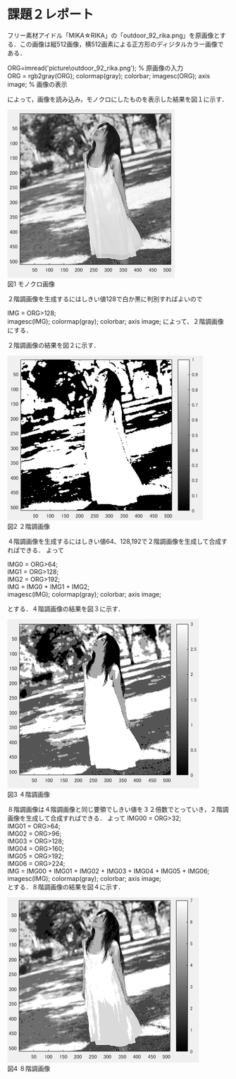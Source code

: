 # 課題２レポート

フリー素材アイドル「MIKA☆RIKA」の「outdoor_92_rika.png」を原画像とする．この画像は縦512画像，横512画素による正方形のディジタルカラー画像である．

ORG=imread('picture\outdoor_92_rika.png'); % 原画像の入力  
ORG = rgb2gray(ORG); colormap(gray); colorbar;
imagesc(ORG); axis image; % 画像の表示  

によって，画像を読み込み，モノクロにしたものを表示した結果を図１に示す．

![原画像](https://github.com/KenTamari/lecture_image_processing/blob/master/picture/kadai2/img.PNG?raw=true)  
図1 モノクロ画像

２階調画像を生成するにはしきい値128で白か黒に判別すればよいので

IMG = ORG>128;  
imagesc(IMG); colormap(gray); colorbar;  axis image;
によって、２階調画像にする．

２階調画像の結果を図２に示す．

![原画像](https://github.com/KenTamari/lecture_image_processing/blob/master/picture/kadai2/img2.PNG?raw=true)  
図2 ２階調画像

４階調画像を生成するにはしきい値64、128,192で２階調画像を生成して合成すればできる．
よって

IMG0 = ORG>64;  
IMG1 = ORG>128;  
IMG2 = ORG>192;  
IMG = IMG0 + IMG1 + IMG2;  
imagesc(IMG); colormap(gray); colorbar;  axis image;  

とする．４階調画像の結果を図３に示す．

![原画像](https://github.com/KenTamari/lecture_image_processing/blob/master/picture/kadai2/img3.PNG?raw=true)  
図3 ４階調画像

８階調画像は４階調画像と同じ要領でしきい値を３２倍数でとっていき，２階調画像を生成して合成すればできる．
よって
IMG00 = ORG>32;  
IMG01 = ORG>64;  
IMG02 = ORG>96;  
IMG03 = ORG>128;  
IMG04 = ORG>160;  
IMG05 = ORG>192;  
IMG06 = ORG>224;  
IMG = IMG00 + IMG01 + IMG02 + IMG03 + IMG04 + IMG05 + IMG06;  
imagesc(IMG); colormap(gray); colorbar;  axis image;  
とする．８階調画像の結果を図４に示す．

![原画像](https://github.com/KenTamari/lecture_image_processing/blob/master/picture/kadai2/img4.PNG?raw=true)  
図4 ８階調画像





